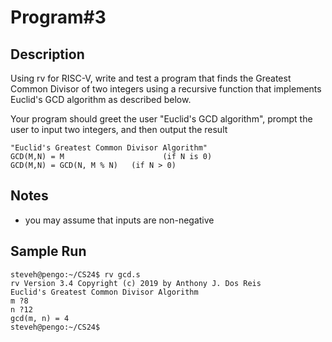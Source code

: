 # Program#3
## Description
Using rv for RISC-V, write and test a program that finds the Greatest Common Divisor of two integers using a recursive function that implements Euclid's GCD algorithm as described below. 

Your program should greet the user "Euclid's GCD algorithm", prompt the user to input two integers, and then output the result
```
"Euclid's Greatest Common Divisor Algorithm"
GCD(M,N) = M                      (if N is 0)
GCD(M,N) = GCD(N, M % N)   (if N > 0)
```
## Notes
- you may assume that inputs are non-negative

## Sample Run
```
steveh@pengo:~/CS24$ rv gcd.s
rv Version 3.4 Copyright (c) 2019 by Anthony J. Dos Reis
Euclid's Greatest Common Divisor Algorithm
m ?8
n ?12
gcd(m, n) = 4
steveh@pengo:~/CS24$
```